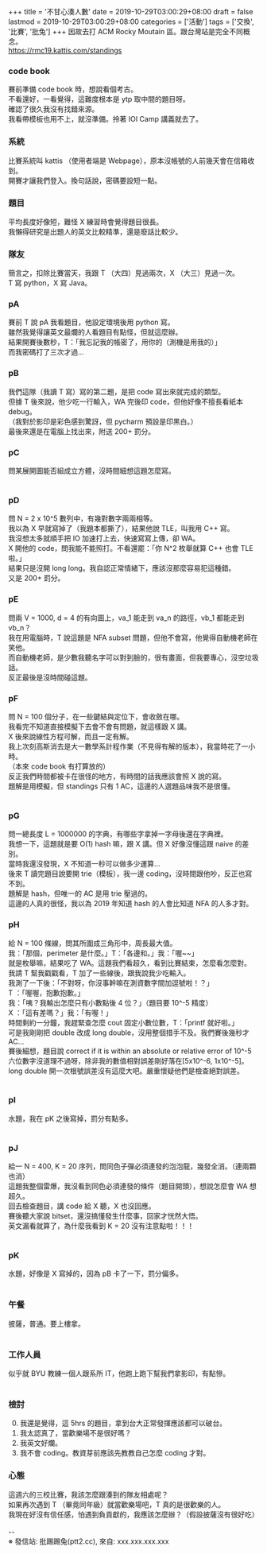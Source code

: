+++
title = '不甘心湊人數'
date = 2019-10-29T03:00:29+08:00
draft = false
lastmod = 2019-10-29T03:00:29+08:00
categories = ['活動']
tags = ['交換', '比賽', '批兔']
+++
因故去打 ACM Rocky Moutain 區。跟台灣站是完全不同概念。<br>
https://rmc19.kattis.com/standings<br>

### code book 
賽前準備 code book 時，想說看個考古。<br>
不看還好，一看覺得，這難度根本是 ytp 取中間的題目呀。<br>
確認了很久我沒有找錯來源。<br>
我看帶模板也用不上，就沒準備。拎著 IOI Camp 講義就去了。<br>

### 系統 
比賽系統叫 kattis （使用者端是 Webpage），原本沒帳號的人前幾天會在信箱收到。<br>
開賽才讓我們登入。換句話說，密碼要設短一點。<br>

### 題目 
平均長度好像短，難怪 X 練習時會覺得題目很長。<br>
我懶得研究是出題人的英文比較精準，還是廢話比較少。<br>

### 隊友 
簡言之，扣除比賽當天，我跟 T （大四）見過兩次，X （大三）見過一次。<br>
T 寫 python，X 寫 Java。<br>

### pA 
賽前 T 說 pA 我看題目，他設定環境後用 python 寫。<br>
雖然我覺得讓英文最爛的人看題目有點怪，但就這麼辦。<br>
結果開賽後數秒，T：「我忘記我的帳密了，用你的（測機是用我的）」<br>
而我密碼打了三次才過...<br>

### pB 
我們這隊（我讀 T 寫）寫的第二題，是把 code 寫出來就完成的類型。<br>
但據 T 後來說，他少吃一行輸入，WA 完後印 code，但他好像不擅長看紙本 debug。<br>
（我對於影印是彩色感到驚訝，但 pycharm 預設是印黑白。）<br>
最後來還是在電腦上找出來，附送 200+ 罰分。<br>

### pC 
問某展開圖能否組成立方體，沒時間細想這題怎麼寫。<br>
<br>
### pD 
問 N = 2 x 10^5 數列中，有幾對數字兩兩相等。<br>
我以為 X 早就寫掉了（我題本都撕了），結果他說 TLE，叫我用 C++ 寫。<br>
我沒想太多就順手把 IO 加速打上去，快速寫寫上傳，卻 WA。<br>
X 開他的 code，問我能不能照打。不看還罷：「你 N^2 枚舉就算 C++ 也會 TLE 啦。」<br>
結果只是沒開 long long。我自認正常情緒下，應該沒那麼容易犯這種錯。<br>
又是 200+ 罰分。<br>

### pE 
問兩 V = 1000, d = 4 的有向圖上，va_1 能走到 va_n 的路徑，vb_1 都能走到 vb_n？<br>
我在用電腦時，T 說這題是 NFA subset 問題，但他不會寫，他覺得自動機老師在笑他。<br>
而自動機老師，是少數我聽名字可以對到臉的，很有畫面，但我要專心，沒空垃圾話。<br>
反正最後是沒時間碰這題。<br>

### pF 
問 N = 100 個分子，在一些鍵結與定位下，會收斂在哪。<br>
我看完不知道直接模擬下去會不會有問題，就這樣跟 X 講。<br>
X 後來說線性方程可解，而且一定有解。<br>
我上次刻高斯消去是大一數學系計程作業（不見得有解的版本），我當時花了一小時。<br>
（本來 code book 有打算放的）<br>
反正我們時間都被卡在很怪的地方，有時間的話我應該會照 X 說的寫。<br>
題解是用模擬，但 standings 只有 1 AC，這邊的人選題品味我不是很懂。<br>
<br>
### pG 
問一總長度 L = 1000000 的字典，有哪些字拿掉一字母後還在字典裡。<br>
我想一下，這題就是要 O(1) hash 嘛，跟 X 講。但 X 好像沒懂這跟 naive 的差別。<br>
當時我還沒發現，X 不知道一秒可以做多少運算...<br>
後來 T 讀完題目說要開 trie（模板），我一邊 coding，沒時間跟他吵，反正也寫不到。<br>
題解是 hash，但唯一的 AC 是用 trie 壓過的。<br>
這邊的人真的很怪，我以為 2019 年知道 hash 的人會比知道 NFA 的人多才對。<br>

### pH 
給 N = 100 條線，問其所圍成三角形中，周長最大值。<br>
我：「那個，perimeter 是什麼。」T：「各邊和。」我：「喔~~」<br>
就是枚舉嘛，結果吃了 WA。這題我們看超久，看到比賽結束，怎麼看怎麼對。<br>
我請 T 幫我戳戳看，T 加了一些線後，跟我說我少吃輸入。<br>
我測了一下後：「不對呀，你沒事幹嘛在測資數字間加逗號啦！？」<br>
T ：「喔喔，抱歉抱歉。」<br>
我：「咦？我輸出怎麼只有小數點後 4 位？」（題目要 10^-5 精度）<br>
X ：「這有差嗎？」我：「有喔！」<br>
時間剩約一分鐘，我趕緊查怎麼 cout 固定小數位數，T：「printf 就好啦。」<br>
可是我剛剛把 double 改成 long double，沒用整個措手不及。我們賽後幾秒才 AC...<br>
賽後細想，題目說 correct if it is within an absolute or relative error of 10^-5<br>
六位數字沒道理不過呀，除非我的數值相對誤差剛好落在[5x10^-6, 1x10^-5]。<br>
long double 開一次根號誤差沒有這麼大吧。嚴重懷疑他們是檢查絕對誤差。<br>
<br>
### pI 
水題，我在 pK 之後寫掉，罰分有點多。<br>
<br>
### pJ 
給一 N = 400, K = 20 序列，問同色子彈必須連發的泡泡龍，幾發全消。（連兩顆也消）<br>
這題我整個雷爆，我沒看到同色必須連發的條件（題目開頭），想說怎麼會 WA 想超久。<br>
回去檢查題目，講 code 給 X 聽，X 也沒回應。<br>
賽後聽大家說 bitset，還沒搞懂發生什麼事，回家才恍然大悟。<br>
英文漏看就算了，為什麼我看到 K = 20 沒有注意點啦！！！<br>
<br>
### pK 
水題，好像是 X 寫掉的，因為 pB 卡了一下，罰分偏多。<br>
<br>
### 午餐 
披薩，普通。要上樓拿。<br>
<br>
### 工作人員 
似乎就 BYU 教練一個人跟系所 IT，他跑上跑下幫我們拿影印，有點慘。<br>
<br>
### 檢討 
0. 我還是覺得，這 5hrs 的題目，拿到台大正常發揮應該都可以破台。<br>
1. 我太認真了，當歡樂場不是很好嗎？<br>
2. 我英文好爛。<br>
3. 我不會 coding。教資芽前應該先教教自己怎麼 coding 才對。<br>

### 心態 
這週六的三校比賽，我該怎麼跟湊到的隊友相處呢？<br>
如果再次遇到 T （畢竟同年級）就當歡樂場吧，T 真的是很歡樂的人。<br>
我現在好沒有信任感，怕遇到負貢獻的，我應該怎麼辦？（假設披薩沒有很好吃）<br>
<br>
--<br>
※ 發信站: 批踢踢兔(ptt2.cc), 來自: xxx.xxx.xxx.xxx<br>
